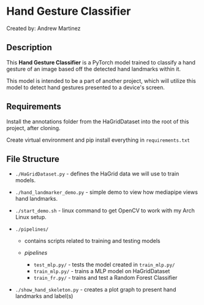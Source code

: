 # Hand Gesture Classifier

Created by: Andrew Martinez

## Description

This **Hand Gesture Classifier** is a PyTorch model trained to classify a hand gesture of an image based off the detected hand landmarks within it.

This model is intended to be a part of another project, which will utilize this model to detect hand gestures presented to a device's screen.

## Requirements

Install the annotations folder from the HaGridDataset into the root of this project, after cloning.

Create virtual environment and pip install everything in `requirements.txt`

## File Structure

- `./HaGridDataset.py` - defines the HaGrid data we will use to train models.
- `./hand_landmarker_demo.py` - simple demo to view how mediapipe views hand landmarks.
- `./start_demo.sh` - linux command to get OpenCV to work with my Arch Linux setup.

- `./pipelines/`
  - contains scripts related to training and testing models

  - _pipelines_
    - `test_mlp.py/` - tests the model created in `train_mlp.py/`
    - `train_mlp.py/` - trains a MLP model on HaGridDataset
    - `train_fr.py/` - trains and test a Random Forest Classifier

- `./show_hand_skeleton.py` - creates a plot graph to present hand landmarks and label(s)
